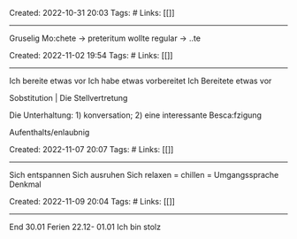 Created: 2022-10-31 20:03
Tags: #
Links: [[]]
___

Gruselig
Mo:chete -> preteritum wollte 
regular -> ..te

Created: 2022-11-02 19:54
Tags: #
Links: [[]]
___
Ich bereite etwas vor
Ich habe etwas vorbereitet
Ich Bereitete etwas vor

Sobstitution | Die Stellvertretung

Die Unterhaltung: 1) konversation; 2) eine interessante Besca:fzigung

Aufenthalts/enlaubnig

Created: 2022-11-07 20:07
Tags: #
Links: [[]]
___

Sich entspannen
Sich ausruhen
Sich relaxen = chillen = Umgangssprache
Denkmal

Created: 2022-11-09 20:04
Tags: #
Links: [[]]
___

End 30.01
Ferien 22.12- 01.01
Ich bin stolz
